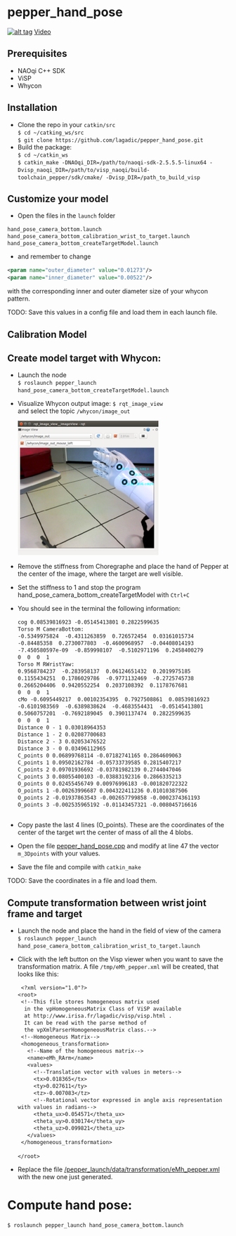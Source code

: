 # pepper_hand_pose

[![alt tag](http://img.youtube.com/vi/P_XFdi1JciE/maxresdefault.jpg)](https://youtu.be/P_XFdi1JciE)
[Video](https://youtu.be/P_XFdi1JciE)

## Prerequisites
* NAOqi C++ SDK
* ViSP
* Whycon

## Installation
* Clone the repo in your `catkin/src`   
 `$ cd ~/catking_ws/src`   
 `$ git clone https://github.com/lagadic/pepper_hand_pose.git`   
* Build the package:   
 `$ cd ~/catkin_ws`   
 `$ catkin_make -DNAOqi_DIR=/path/to/naoqi-sdk-2.5.5.5-linux64 -Dvisp_naoqi_DIR=/path/to/visp_naoqi/build-toolchain_pepper/sdk/cmake/ -Dvisp_DIR=/path_to_build_visp `   
 
## Customize your model
* Open the files in the `launch` folder   

```
hand_pose_camera_bottom.launch
hand_pose_camera_bottom_calibration_wrist_to_target.launch
hand_pose_camera_bottom_createTargetModel.launch
```
* and remember to change   

```xml
<param name="outer_diameter" value="0.01273"/>
<param name="inner_diameter" value="0.00522"/>
```

with the corresponding inner and outer diameter size of your whycon pattern.   

TODO: Save this values in a config file and load them in each launch file.

## Calibration Model 

## Create model target with Whycon:
* Launch the node  
 `$ roslaunch pepper_launch hand_pose_camera_bottom_createTargetModel.launch` 
* Visualize Whycon output image:
    `$ rqt_image_view`      
  and select the topic `/whycon/image_out`   

  <img src="img_doc/whycon.png" width="320">

* Remove the stiffness from Choregraphe and place the hand of Pepper at the center of the image, where the target are well visible.
* Set the stiffness to 1 and stop the program hand_pose_camera_bottom_createTargetModel with `Ctrl+C`
* You should see in the terminal the following information:   

    ```
    cog 0.08539816923 -0.05145413801 0.2822599635 
    Torso M CameraBottom:
    -0.5349975824  -0.4311263859  0.726572454  0.03161015734
    -0.84485358  0.2730077803  -0.4600968957  -0.04408014193
    -7.450580597e-09  -0.859998107  -0.5102971196  0.2458400279
    0  0  0  1
    Torso M RWristYaw:
    0.9568784237  -0.283958137  0.06124651432  0.2019975185
    0.1155434251  0.1786029786  -0.9771132469  -0.2725745738
    0.2665204406  0.9420552254  0.2037108392  0.1178767681
    0  0  0  1 
    cMo -0.6095449217  0.00102354395  0.7927508861  0.08539816923
    -0.6101983569  -0.6389838624  -0.4683554431  -0.05145413801
    0.5060757201  -0.7692189045  0.3901137474  0.2822599635
    0  0  0  1
    Distance 0 - 1 0.03018964353 
    Distance 1 - 2 0.02087700683 
    Distance 2 - 3 0.02053476522 
    Distance 3 - 0 0.03496112965 
    C_points 0 0.06899768114 -0.07182741165 0.2864609063 
    C_points 1 0.09502162784 -0.05733739585 0.2815407217 
    C_points 2 0.09701936692 -0.03781982139 0.2744047046 
    C_points 3 0.08055400103 -0.03883192316 0.2866335213 
    O_points 0 0.02455456749 0.00976996183 -0.001820722322 
    O_points 1 -0.00263996687 0.004322411236 0.01010387506 
    O_points 2 -0.01937863543 -0.002657799858 -0.0002374361193 
    O_points 3 -0.002535965192 -0.01143457321 -0.008045716616 
    
    
    ```
* Copy paste the last 4 lines (O_points). These are the coordinates of the center of the target wrt the center of mass of all the 4 blobs.   
* Open the file [pepper_hand_pose.cpp](https://github.com/lagadic/pepper_hand_pose/blob/master/src/pepper_hand_pose.cpp#L47) and modify at line 47 the vector `m_3Dpoints` with your values.   
* Save the file and compile with `catkin_make`   

TODO: Save the coordinates in a file and load them.   


  
## Compute transformation between wrist joint frame and target  
* Launch the node and place the hand in the field of view of the camera    
    `$ roslaunch pepper_launch hand_pose_camera_bottom_calibration_wrist_to_target.launch`
* Click with the left button on the Visp viewer when you want to save the transformation matrix. A file `/tmp/eMh_pepper.xml` will be created, that looks like this:
 
     ```
      <?xml version="1.0"?>
    <root>
      <!--This file stores homogeneous matrix used
       in the vpHomogeneousMatrix Class of ViSP available
       at http://www.irisa.fr/lagadic/visp/visp.html .
       It can be read with the parse method of
       the vpXmlParserHomogeneousMatrix class.-->
      <!--Homogeneous Matrix-->
      <homogeneous_transformation>
        <!--Name of the homogeneous matrix-->
        <name>eMh_RArm</name>
        <values>
          <!--Translation vector with values in meters-->
          <tx>0.018365</tx>
          <ty>0.027611</ty>
          <tz>-0.007083</tz>
          <!--Rotational vector expressed in angle axis representation with values in radians-->
          <theta_ux>0.054571</theta_ux>
          <theta_uy>0.030174</theta_uy>
          <theta_uz>0.099821</theta_uz>
        </values>
      </homogeneous_transformation>
    
    </root>
     
     ```
* Replace the file [/pepper_launch/data/transformation/eMh_pepper.xml](https://github.com/lagadic/pepper_launch/blob/master/data/transformation/eMh_pepper.xml) with the new one just generated.



# Compute hand pose:   

`$ roslaunch pepper_launch hand_pose_camera_bottom.launch`



